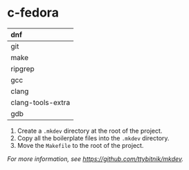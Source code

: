 # c-fedora

| dnf               |
|:------------------|
| git               |
| make              |
| ripgrep           |
| gcc               |
| clang             |
| clang-tools-extra |
| gdb               |

1. Create a `.mkdev` directory at the root of the project.
2. Copy all the boilerplate files into the `.mkdev` directory.
3. Move the `Makefile` to the root of the project.

*For more information, see <https://github.com/ttybitnik/mkdev>.*
